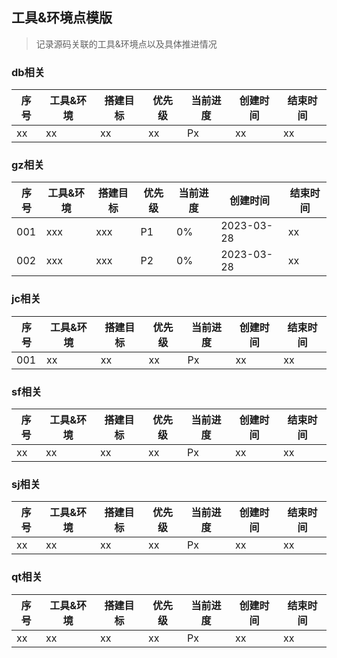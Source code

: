 ## 工具&环境点模版
> 记录源码关联的工具&环境点以及具体推进情况

### db相关
| 序号  | 工具&环境 | 搭建目标 | 优先级 | 当前进度 | 创建时间 | 结束时间 |
|-----|-------|------|-----|------|------|------|
| xx  | xx    | xx   | xx  | Px   | xx   | xx   |

### gz相关
| 序号  | 工具&环境 | 搭建目标 | 优先级 | 当前进度 | 创建时间       | 结束时间 |
|-----|-------|------|-----|------|------------|------|
| 001 | xxx   | xxx  | P1  | 0%   | 2023-03-28 | xx   |
| 002 | xxx   | xxx  | P2  | 0%   | 2023-03-28 | xx   |


### jc相关
| 序号  | 工具&环境 | 搭建目标 | 优先级 | 当前进度 | 创建时间 | 结束时间 |
|-----|-------|------|-----|------|------|------|
| 001 | xx    | xx   | xx  | Px   | xx   | xx   |

### sf相关
| 序号  | 工具&环境 | 搭建目标 | 优先级 | 当前进度 | 创建时间 | 结束时间 |
|-----|-------|------|-----|------|------|------|
| xx  | xx    | xx   | xx  | Px   | xx   | xx   |

### sj相关
| 序号  | 工具&环境 | 搭建目标 | 优先级 | 当前进度 | 创建时间 | 结束时间 |
|-----|-------|------|-----|------|------|------|
| xx  | xx    | xx   | xx  | Px   | xx   | xx   |

### qt相关
| 序号  | 工具&环境 | 搭建目标 | 优先级 | 当前进度 | 创建时间 | 结束时间 |
|-----|-------|------|-----|------|------|------|
| xx  | xx    | xx   | xx  | Px   | xx   | xx   |